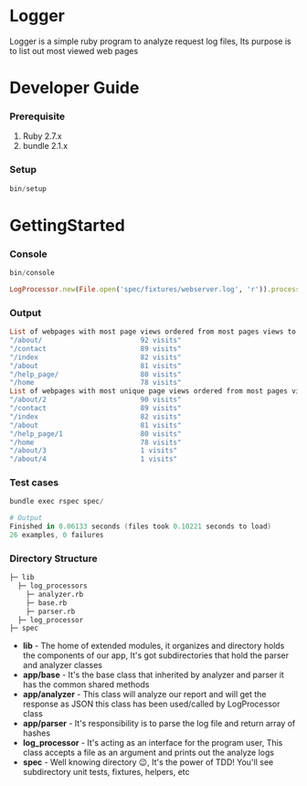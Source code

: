 # Logger

Logger is a simple ruby program to analyze request log files, Its purpose is to list out most viewed web pages

# Developer Guide

### Prerequisite

1. Ruby 2.7.x
2. bundle 2.1.x

### Setup

```powershell
bin/setup
```

# GettingStarted

### Console

```powershell
bin/console
```
```ruby
LogProcessor.new(File.open('spec/fixtures/webserver.log', 'r')).process
```

### Output
```ruby
List of webpages with most page views ordered from most pages views to less page views
"/about/                        92 visits"
"/contact                       89 visits"
"/index                         82 visits"
"/about                         81 visits"
"/help_page/                    80 visits"
"/home                          78 visits"
List of webpages with most unique page views ordered from most pages views to less page views
"/about/2                       90 visits"
"/contact                       89 visits"
"/index                         82 visits"
"/about                         81 visits"
"/help_page/1                   80 visits"
"/home                          78 visits"
"/about/3                       1 visits"
"/about/4                       1 visits"
```

### Test cases

```powershell
bundle exec rspec spec/

# Output
Finished in 0.06133 seconds (files took 0.10221 seconds to load)
26 examples, 0 failures
```


### Directory Structure

```sh
├─ lib
  ├─ log_processors
    ├─ analyzer.rb
    ├─ base.rb
    ├─ parser.rb
  ├─ log_processor
├─ spec
```

- **lib** - The home of extended modules, it organizes and directory holds the components of our app, It's got subdirectories that hold the parser and analyzer classes
- **app/base** - It's the base class that inherited by analyzer and parser it has the common shared methods
- **app/analyzer** - This class will analyze our report and will get the response as JSON this class has been used/called by LogProcessor class
- **app/parser** - It's responsibility is to parse the log file and return array of hashes
- **log_processor** - It's acting as an interface for the program user, This class accepts a file as an argument and prints out the analyze logs
- **spec** - Well knowing directory :wink:, It's the power of TDD! You'll see subdirectory unit tests, fixtures, helpers, etc